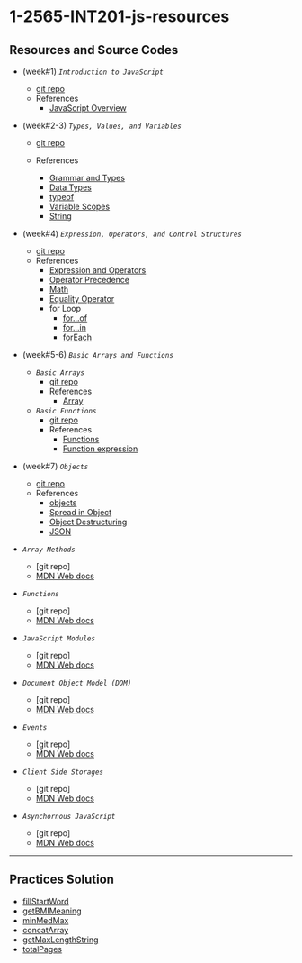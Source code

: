 # 1-2565-INT201-js-resources

## Resources and Source Codes

- (week#1) _`Introduction to JavaScript`_
  - [git repo](https://github.com/umaporn-sup/1-2565-INT201-intro-js.git)
  - References
    - [JavaScript Overview](https://developer.mozilla.org/en-US/docs/Web/JavaScript)
- (week#2-3) _`Types, Values, and Variables`_

  - [git repo](https://github.com/umaporn-sup/1-2565-INT201-types-variables.git)
  - References

    - [Grammar and Types](https://developer.mozilla.org/en-US/docs/Web/JavaScript/Guide/Grammar_and_Types)
    - [Data Types](https://developer.mozilla.org/en-US/docs/Web/JavaScript/Data_structures)
    - [typeof](https://developer.mozilla.org/en-US/docs/Web/JavaScript/Reference/Operators/typeof)
    - [Variable Scopes](https://www.w3schools.com/js/js_scope.asp)
    - [String](https://developer.mozilla.org/en-US/docs/Web/JavaScript/Reference/Global_Objects/String)

- (week#4) _`Expression, Operators, and Control Structures`_

  - [git repo](https://github.com/umaporn-sup/1-2565-INT201-operators-ctrlstructures.git)
  - References
    - [Expression and Operators](https://developer.mozilla.org/en-US/docs/Web/JavaScript/Guide/Expressions_and_Operators)
    - [Operator Precedence](https://developer.mozilla.org/en-US/docs/Web/JavaScript/Reference/Operators/Operator_Precedence)
    - [Math](https://developer.mozilla.org/en-US/docs/Web/JavaScript/Reference/Global_Objects/Math)
    - [Equality Operator](https://developer.mozilla.org/en-US/docs/Web/JavaScript/Reference/Operators/Equality)
    - for Loop
      - [for...of](https://developer.mozilla.org/en-US/docs/Web/JavaScript/Reference/Statements/for...of)
      - [for...in](https://developer.mozilla.org/en-US/docs/Web/JavaScript/Reference/Statements/for...in)
      - [forEach](https://developer.mozilla.org/en-US/docs/Web/JavaScript/Reference/Global_Objects/Array/forEach)

- (week#5-6) _`Basic Arrays and Functions`_
  - _`Basic Arrays`_
    - [git repo](https://github.com/umaporn-sup/1-2565-INT201-basic-arrays.git)
    - References
      - [Array](https://developer.mozilla.org/en-US/docs/Web/JavaScript/Reference/Global_Objects/Array)
  - _`Basic Functions`_
    - [git repo](https://github.com/umaporn-sup/1-2565-INT201-basic-functions.git)
    - References
      - [Functions](https://developer.mozilla.org/en-US/docs/Web/JavaScript/Guide/Functions)
      - [Function expression](https://developer.mozilla.org/en-US/docs/Web/JavaScript/Reference/Operators/function)
- (week#7) _`Objects`_

  - [git repo](https://github.com/umaporn-sup/1-2565-INT201-objects.git)
  - References
    - [objects](https://developer.mozilla.org/en-US/docs/Web/JavaScript/Guide/Working_with_Objects)
    - [Spread in Object](https://developer.mozilla.org/en-US/docs/Web/JavaScript/Reference/Operators/Spread_syntax#spread_in_object_literals)
    - [Object Destructuring](https://developer.mozilla.org/en-US/docs/Web/JavaScript/Reference/Operators/Destructuring_assignment#object_destructuring)
    - [JSON](https://developer.mozilla.org/en-US/docs/Learn/JavaScript/Objects/JSON)

- _`Array Methods`_
  - [git repo]
  - [MDN Web docs](https://developer.mozilla.org/en-US/docs/Web/JavaScript/Reference/Global_Objects/Array#instance_methods)
- _`Functions`_
  - [git repo]
  - [MDN Web docs](https://developer.mozilla.org/en-US/docs/Web/JavaScript/Guide/Functions)
- _`JavaScript Modules`_
  - [git repo]
  - [MDN Web docs](https://developer.mozilla.org/en-US/docs/Web/JavaScript/Guide/Modules)
- _`Document Object Model (DOM)`_
  - [git repo]
  - [MDN Web docs](https://developer.mozilla.org/en-US/docs/Web/API/Document_Object_Model)
- _`Events`_
  - [git repo]
  - [MDN Web docs](https://developer.mozilla.org/en-US/docs/Web/API/Event)
- _`Client Side Storages`_
  - [git repo]
  - [MDN Web docs](https://developer.mozilla.org/en-US/docs/Learn/JavaScript/Client-side_web_APIs/Client-side_storage)
- _`Asynchornous JavaScript`_
  - [git repo]
  - [MDN Web docs](https://developer.mozilla.org/en-US/docs/Learn/JavaScript/Asynchronous/Introducing)

<hr/>

## Practices Solution

- [fillStartWord](https://github.com/umaporn-sup/1-2565-INT201-sol-fillStartWord.git)
- [getBMIMeaning](https://github.com/umaporn-sup/1-2565-INT201-sol-bmi.git)
- [minMedMax](https://github.com/umaporn-sup/1-2565-INT201-sol-minmedmax.git)
- [concatArray](https://github.com/umaporn-sup/1-2565-INT201-sol-concatArray.git)
- [getMaxLengthString](https://github.com/umaporn-sup/1-2565-INT201-sol-getMaxLengthString.git)
- [totalPages](https://github.com/umaporn-sup/1-2565-INT201-sol-totalPages.git)
